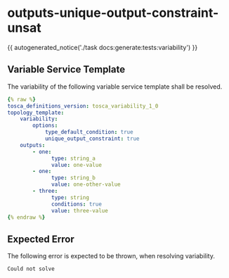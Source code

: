 # outputs-unique-output-constraint-unsat

{{ autogenerated_notice('./task docs:generate:tests:variability') }}


## Variable Service Template

The variability of the following variable service template shall be resolved.

```yaml linenums="1"
{% raw %}
tosca_definitions_version: tosca_variability_1_0
topology_template:
    variability:
        options:
            type_default_condition: true
            unique_output_constraint: true
    outputs:
        - one:
              type: string_a
              value: one-value
        - one:
              type: string_b
              value: one-other-value
        - three:
              type: string
              conditions: true
              value: three-value
{% endraw %}
```





## Expected Error

The following error is expected to be thrown, when resolving variability.

```text linenums="1"
Could not solve
```
